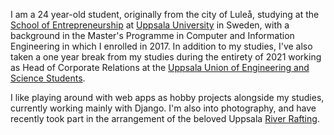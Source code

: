 I am a 24 year-old student, originally from the city of Luleå, studying at the [School of Entrepreneurship](https://www.cie.uu.se/industriell-teknik/utbildning/entreprenorskolan/) at [Uppsala University](https://uu.se) in Sweden, with a background in the Master's Programme in Computer and Information Engineering in which I enrolled in 2017. In addition to my studies, I've also taken a one year break from my studies during the entirety of 2021 working as Head of Corporate Relations at the [Uppsala Union of Engineering and Science Students](https://utn.se).

I like playing around with web apps as hobby projects alongside my studies, currently working mainly with Django. I'm also into photography, and have recently took part in the arrangement of the beloved Uppsala [River Rafting](https://forsranningen.utn.se).
